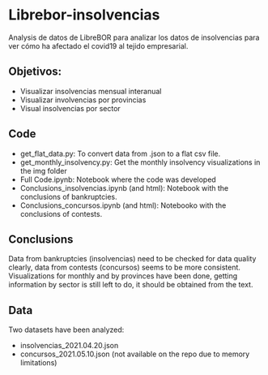 # Librebor-insolvencias

Analysis de datos de LibreBOR para analizar los datos de insolvencias para ver cómo ha afectado el covid19 al tejido empresarial.

## Objetivos:

- Visualizar insolvencias mensual interanual
- Visualizar involvencias por provincias
- Visual insolvencias por sector

## Code
- get_flat_data.py: To convert data from .json to a flat csv file.
- get_monthly_insolvency.py: Get the monthly insolvency visualizations in the img folder
- Full Code.ipynb: Notebook where the code was developed
- Conclusions_insolvencias.ipynb (and html): Notebook with the conclusions of bankruptcies.
- Conclusions_concursos.ipynb (and html): Notebooko with the conclusions of contests.


## Conclusions
Data from bankruptcies (insolvencias) need to be checked for data quality clearly, data from contests (concursos) seems to be more consistent.
Visualizations for monthly and by provinces have been done, getting information by sector is still left to do, it should be obtained from the text.

## Data

Two datasets have been analyzed:
- insolvencias_2021.04.20.json
- concursos_2021.05.10.json (not available on the repo due to memory limitations)
